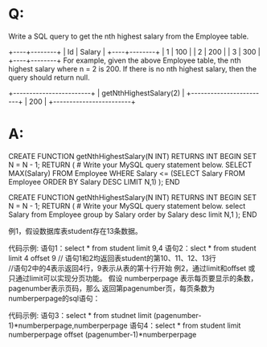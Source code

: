 # Q:
Write a SQL query to get the nth highest salary from the Employee table.

+----+--------+
| Id | Salary |
+----+--------+
| 1  | 100    |
| 2  | 200    |
| 3  | 300    |
+----+--------+
For example, given the above Employee table, the nth highest salary where n = 2 is 200. If there is no nth highest salary, then the query should return null.

+------------------------+
| getNthHighestSalary(2) |
+------------------------+
| 200                    |
+------------------------+

# A:
CREATE FUNCTION getNthHighestSalary(N INT) RETURNS INT
BEGIN
  SET N = N - 1;
  RETURN (
      # Write your MySQL query statement below.
      SELECT MAX(Salary) FROM Employee WHERE Salary <= (SELECT Salary FROM Employee ORDER BY Salary DESC LIMIT N,1)
  );
END

CREATE FUNCTION getNthHighestSalary(N INT) RETURNS INT
BEGIN
  SET N = N - 1;
  RETURN (
      # Write your MySQL query statement below.
      select Salary from Employee group by Salary order by Salary desc limit N,1
  );
END


例1，假设数据库表student存在13条数据。
 

代码示例:
语句1：select * from student limit 9,4
语句2：slect * from student limit 4 offset 9
// 语句1和2均返回表student的第10、11、12、13行  
//语句2中的4表示返回4行，9表示从表的第十行开始
例2，通过limit和offset 或只通过limit可以实现分页功能。
假设 numberperpage 表示每页要显示的条数，pagenumber表示页码，那么 返回第pagenumber页，每页条数为numberperpage的sql语句：
 

代码示例:
语句3：select * from studnet limit (pagenumber-1)*numberperpage,numberperpage
语句4：select * from student limit numberperpage offset (pagenumber-1)*numberperpage